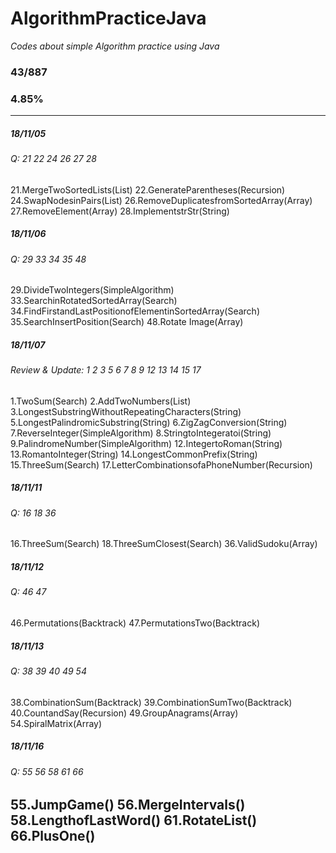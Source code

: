 # AlgorithmPracticeJava
*Codes about simple Algorithm practice using Java*

### 43/887
### 4.85%

--------------------------------------------------------
##### 18/11/05
###### Q: 21 22 24 26 27 28
21.MergeTwoSortedLists(List)  22.GenerateParentheses(Recursion)  24.SwapNodesinPairs(List)  26.RemoveDuplicatesfromSortedArray(Array)  27.RemoveElement(Array)  28.ImplementstrStr(String)
##### 18/11/06
###### Q: 29 33 34 35 48
29.DivideTwoIntegers(SimpleAlgorithm)  33.SearchinRotatedSortedArray(Search)  34.FindFirstandLastPositionofElementinSortedArray(Search)  35.SearchInsertPosition(Search)  48.Rotate Image(Array)
##### 18/11/07
###### Review & Update: 1 2 3 5 6 7 8 9 12 13 14 15 17
1.TwoSum(Search)  2.AddTwoNumbers(List)  3.LongestSubstringWithoutRepeatingCharacters(String)  5.LongestPalindromicSubstring(String)  6.ZigZagConversion(String)  7.ReverseInteger(SimpleAlgorithm)  8.StringtoIntegeratoi(String)  9.PalindromeNumber(SimpleAlgorithm)  12.IntegertoRoman(String)  13.RomantoInteger(String)  14.LongestCommonPrefix(String)  15.ThreeSum(Search)  17.LetterCombinationsofaPhoneNumber(Recursion)
##### 18/11/11
###### Q: 16 18 36
16.ThreeSum(Search)  18.ThreeSumClosest(Search)  36.ValidSudoku(Array)
##### 18/11/12
###### Q: 46 47
46.Permutations(Backtrack)  47.PermutationsTwo(Backtrack)
##### 18/11/13
###### Q: 38 39 40 49 54
38.CombinationSum(Backtrack)  39.CombinationSumTwo(Backtrack)  40.CountandSay(Recursion)  49.GroupAnagrams(Array)  54.SpiralMatrix(Array)
##### 18/11/16
###### Q: 55 56 58 61 66
55.JumpGame()  56.MergeIntervals()  58.LengthofLastWord()  61.RotateList()  66.PlusOne()
--------------------------------------------------------
